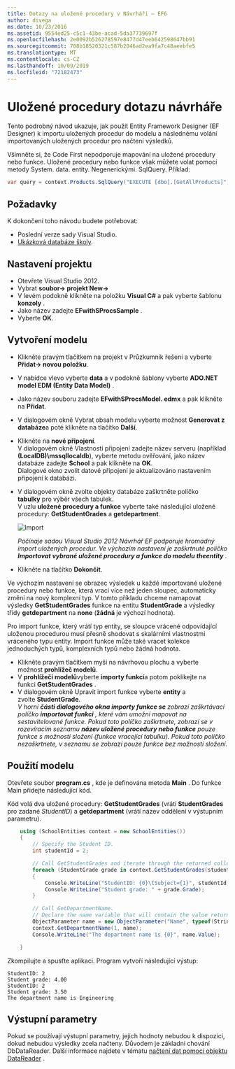 ```yaml
---
title: Dotazy na uložené procedury v Návrháři – EF6
author: divega
ms.date: 10/23/2016
ms.assetid: 9554ed25-c5c1-43be-acad-5da37739697f
ms.openlocfilehash: 2e0092b526278597e8477d47eeb642598647bb91
ms.sourcegitcommit: 708b18520321c587b2046ad2ea9fa7c48aeebfe5
ms.translationtype: MT
ms.contentlocale: cs-CZ
ms.lasthandoff: 10/09/2019
ms.locfileid: "72182473"
---
```

# <a name="designer-query-stored-procedures"></a>Uložené procedury dotazu návrháře
Tento podrobný návod ukazuje, jak použít Entity Framework Designer (EF Designer) k importu uložených procedur do modelu a následnému volání importovaných uložených procedur pro načtení výsledků. 

Všimněte si, že Code First nepodporuje mapování na uložené procedury nebo funkce. Uložené procedury nebo funkce však můžete volat pomocí metody System. data. entity. Negenerickými. SqlQuery. Příklad:
``` csharp
var query = context.Products.SqlQuery("EXECUTE [dbo].[GetAllProducts]")`;
```

## <a name="prerequisites"></a>Požadavky

K dokončení toho návodu budete potřebovat:

- Poslední verze sady Visual Studio.
- [Ukázková databáze školy](~/ef6/resources/school-database.md).

## <a name="set-up-the-project"></a>Nastavení projektu

-   Otevřete Visual Studio 2012.
-   Vybrat **soubor-&gt; projekt New-&gt;**
-   V levém podokně klikněte na položku **Visual C\#** a pak vyberte šablonu **konzoly** .
-   Jako název zadejte **EFwithSProcsSample** .
-   Vyberte **OK**.

## <a name="create-a-model"></a>Vytvoření modelu

-   Klikněte pravým tlačítkem na projekt v Průzkumník řešení a vyberte **Přidat-&gt; novou položku**.
-   V nabídce vlevo vyberte **data** a v podokně šablony vyberte **ADO.NET model EDM (Entity Data Model)** .
-   Jako název souboru zadejte **EFwithSProcsModel. edmx** a pak klikněte na **Přidat**.
-   V dialogovém okně Vybrat obsah modelu vyberte možnost **Generovat z databáze**a poté klikněte na tlačítko **Další**.
-   Klikněte na **nové připojení**.  
    V dialogovém okně Vlastnosti připojení zadejte název serveru (například **(LocalDB)\\mssqllocaldb**), vyberte metodu ověřování, jako název databáze zadejte **School** a pak klikněte na **OK**.  
    Dialogové okno zvolit datové připojení je aktualizováno nastavením připojení k databázi.
-   V dialogovém okně zvolte objekty databáze zaškrtněte políčko **tabulky** pro výběr všech tabulek.  
    V uzlu **uložené procedury a funkce** vyberte také následující uložené procedury: **GetStudentGrades** a **getdepartment**. 

    ![Import](~/ef6/media/import.jpg)

    *Počínaje sadou Visual Studio 2012 Návrhář EF podporuje hromadný import uložených procedur. Ve výchozím nastavení je zaškrtnuté políčko **Importovat vybrané uložené procedury a funkce do modelu theentity** .*
-   Klikněte na tlačítko **Dokončit**.

Ve výchozím nastavení se obrazec výsledek u každé importované uložené procedury nebo funkce, která vrací více než jeden sloupec, automaticky změní na nový komplexní typ. V tomto příkladu chceme namapovat výsledky **GetStudentGrades** funkce na entitu **StudentGrade** a výsledky třídy **getdepartment** na **none** (**žádná** je výchozí hodnota).

Pro import funkce, který vrátí typ entity, se sloupce vrácené odpovídající uloženou procedurou musí přesně shodovat s skalárními vlastnostmi vráceného typu entity. Import funkce může také vracet kolekce jednoduchých typů, komplexních typů nebo žádná hodnota.

-   Klikněte pravým tlačítkem myši na návrhovou plochu a vyberte možnost **prohlížeč modelů**.
-   V **prohlížeči modelů**vyberte **importy funkcí**a potom poklikejte na funkci **GetStudentGrades** .
-   V dialogovém okně Upravit import funkce vyberte **entity** a zvolte **StudentGrade**.  
    *V horní **části dialogového okna importy funkce se** zobrazí zaškrtávací políčko **importovat funkci** , které vám umožní mapovat na sestavitelované funkce. Pokud toto políčko zaškrtnete, zobrazí se v rozevíracím seznamu **název uložené procedury nebo funkce** pouze funkce s možností složení (funkce vracející tabulku). Pokud toto políčko nezaškrtnete, v seznamu se zobrazí pouze funkce bez možnosti složení.*

## <a name="use-the-model"></a>Použití modelu

Otevřete soubor **program.cs** , kde je definována metoda **Main** . Do funkce Main přidejte následující kód.

Kód volá dva uložené procedury: **GetStudentGrades** (vrátí **StudentGrades** pro zadané *StudentID*) a **getdepartment** (vrátí název oddělení v výstupním parametru).  

``` csharp
    using (SchoolEntities context = new SchoolEntities())
    {
        // Specify the Student ID.
        int studentId = 2;

        // Call GetStudentGrades and iterate through the returned collection.
        foreach (StudentGrade grade in context.GetStudentGrades(studentId))
        {
            Console.WriteLine("StudentID: {0}\tSubject={1}", studentId, grade.Subject);
            Console.WriteLine("Student grade: " + grade.Grade);
        }

        // Call GetDepartmentName.
        // Declare the name variable that will contain the value returned by the output parameter.
        ObjectParameter name = new ObjectParameter("Name", typeof(String));
        context.GetDepartmentName(1, name);
        Console.WriteLine("The department name is {0}", name.Value);

    }
```

Zkompilujte a spusťte aplikaci. Program vytvoří následující výstup:

```console
StudentID: 2
Student grade: 4.00
StudentID: 2
Student grade: 3.50
The department name is Engineering
```

<a name="output-parameters"></a>Výstupní parametry
-----------------

Pokud se používají výstupní parametry, jejich hodnoty nebudou k dispozici, dokud nebudou výsledky zcela načteny. Důvodem je základní chování DbDataReader. Další informace najdete v tématu [načtení dat pomocí objektu DataReader](https://go.microsoft.com/fwlink/?LinkID=398589) .
